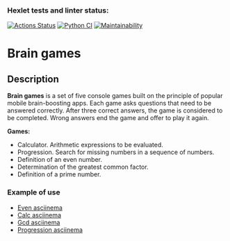 ### Hexlet tests and linter status:
[![Actions Status](https://github.com/mvaload/python-project-lvl1/workflows/hexlet-check/badge.svg)](https://github.com/mvaload/python-project-lvl1/actions)
[![Python CI](https://github.com/mvaload/python-project-lvl1/actions/workflows/python-app.yml/badge.svg?branch=main)](https://github.com/mvaload/python-project-lvl1/actions/workflows/python-app.yml)
[![Maintainability](https://api.codeclimate.com/v1/badges/d71835b03d9847a3d0fa/maintainability)](https://codeclimate.com/github/mvaload/python-project-lvl1/maintainability)

# Brain games
## Description
**Brain games** is a set of five console games built on the principle of popular mobile brain-boosting apps. Each game asks questions that need to be answered correctly. After three correct answers, the game is considered to be completed. Wrong answers end the game and offer to play it again.    

**Games:**
* Calculator. Arithmetic expressions to be evaluated.
* Progression. Search for missing numbers in a sequence of numbers.
* Definition of an even number.
* Determination of the greatest common factor.
* Definition of a prime number.    

### Example of use
* [Even asciinema](https://asciinema.org/a/9iBXacYdPCvl8OiK0HkxnmtWW)
* [Calc asciinema](https://asciinema.org/a/0zF91iQSGAeJHSKUU1fr7tnmZ)
* [Gcd asciinema](https://asciinema.org/a/xaSnwsy46PLvt9UDpjpkxvFmE)
* [Progression asciinema](https://asciinema.org/a/nddT1qbbwfqhFGBICU1tRl78r)


